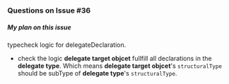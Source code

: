 ### Questions on Issue #36

##### My plan on this issue
typecheck logic for delegateDeclaration.
* check the logic **delegate target objcet** fullfill all declarations in the **delegate type**. Which means **delegate target objcet**'s ```structuralType``` should be subType of **delegate type**'s ```structuralType```.
